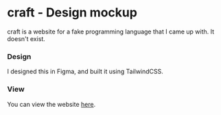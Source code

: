 # craft - Design mockup

craft is a website for a fake programming language that I came up with. It doesn't exist.

### Design
I designed this in Figma, and built it using TailwindCSS.

### View
You can view the website [here](https://xmdb.github.io/craft).